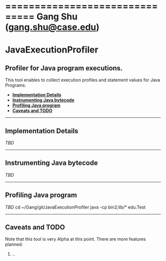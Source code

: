 
===============================
Gang Shu (gang.shu@case.edu)
===============================





# JavaExecutionProfiler
## Profiler for Java program executions.

This tool enables to collect execution profiles and statement values for Java Programs.

* **[Implementation Details](#implementation-details)**
* **[Instrumenting Java bytecode](#instrumenting-java-bytecode)**
* **[Profiling Java program](#profiling-java-program)**
* **[Caveats and TODO](#caveats-and-todo)**

--- 

## Implementation Details
*TBD*

---

## Instrumenting Java bytecode
*TBD*

---

## Profiling Java program
*TBD*
cd ~/Gang/git/JavaExecutionProfiler
java -cp bin2;lib/* edu.Test

---
## Caveats and TODO

Note that this tool is very Alpha at this point.  There are more features planned:
1) ..
